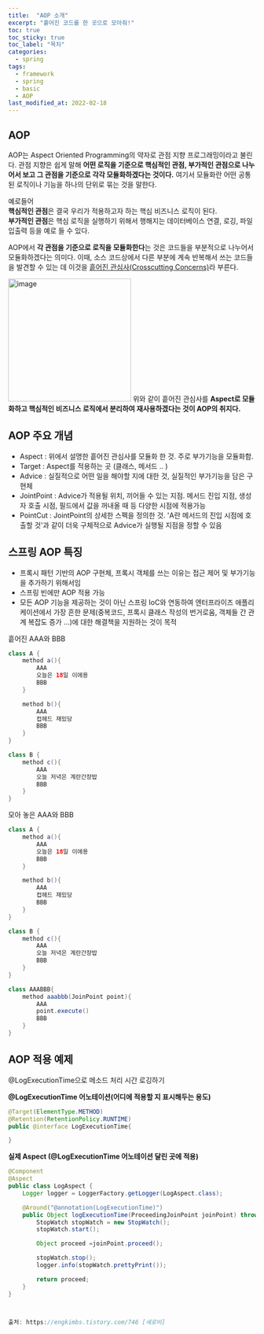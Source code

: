```yaml
---
title:  "AOP 소개"
excerpt: "흩어진 코드를 한 곳으로 모아줘!"
toc: true
toc_sticky: true
toc_label: "목차"
categories:
  - spring
tags:
  - framework
  - spring
  - basic
  - AOP
last_modified_at: 2022-02-18
---
```


## AOP
AOP는 Aspect Oriented Programming의 약자로 관점 지향 프로그래밍이라고 불린다. 관점 지향은 쉽게 말해 **어떤 로직을 기준으로 핵심적인 관점, 부가적인 관점으로 나누어서 보고 그 관점을 기준으로 각각 모듈화하겠다는 것이다.** 여기서 모듈화란 어떤 공통된 로직이나 기능을 하나의 단위로 묶는 것을 말한다. 

예로들어  
**핵심적인 관점**은 결국 우리가 적용하고자 하는 핵심 비즈니스 로직이 된다.  
**부가적인 관점**은 핵심 로직을 실행하기 위해서 행해지는 데이터베이스 연결, 로깅, 파일 입출력 등을 예로 들 수 있다.

AOP에서 **각 관점을 기준으로 로직을 모듈화한다**는 것은 코드들을 부분적으로 나누어서 모듈화하겠다는 의미다. 이때, 소스 코드상에서 다른 부분에 계속 반복해서 쓰는 코드들을 발견할 수 있는 데 이것을 <u>흩어진 관심사(Crosscutting Concerns)</u>라 부른다. 

<img width="250" alt="image" src="https://user-images.githubusercontent.com/86641773/155141637-548075a0-e955-46e8-bd9d-975409d3ca2e.png">
위와 같이 흩어진 관심사를 <strong>Aspect로 모듈화하고 핵심적인 비즈니스 로직에서 분리하여 재사용하겠다는 것이 AOP의 취지다.</strong>

 

## AOP 주요 개념
- Aspect : 위에서 설명한 흩어진 관심사를 모듈화 한 것. 주로 부가기능을 모듈화함.
- Target : Aspect를 적용하는 곳 (클래스, 메서드 .. )
- Advice : 실질적으로 어떤 일을 해야할 지에 대한 것, 실질적인 부가기능을 담은 구현체
- JointPoint : Advice가 적용될 위치, 끼어들 수 있는 지점. 메서드 진입 지점, 생성자 호출 시점, 필드에서 값을 꺼내올 때 등 다양한 시점에 적용가능
- PointCut : JointPoint의 상세한 스펙을 정의한 것. 'A란 메서드의 진입 시점에 호출할 것'과 같이 더욱 구체적으로 Advice가 실행될 지점을 정할 수 있음
 

## 스프링 AOP 특징

- 프록시 패턴 기반의 AOP 구현체, 프록시 객체를 쓰는 이유는 접근 제어 및 부가기능을 추가하기 위해서임
- 스프링 빈에만 AOP 적용 가능
- 모든 AOP 기능을 제공하는 것이 아닌 스프링 IoC와 연동하여 엔터프라이즈 애플리케이션에서 가장 흔한 문제(중복코드, 프록시 클래스 작성의 번거로움, 객체들 간 관계 복잡도 증가 ...)에 대한 해결책을 지원하는 것이 목적
 

흩어진 AAA와 BBB
```java
class A {
    method a(){
        AAA
        오늘은 18일 이에용
        BBB
    }

    method b(){
        AAA
        컵헤드 재밌당
        BBB
    }
}

class B {
    method c(){
        AAA
        오늘 저녁은 계란간장밥
        BBB
    }
}
```

모아 놓은 AAA와 BBB
```java
class A {
    method a(){
        AAA
        오늘은 18일 이에용
        BBB
    }

    method b(){
        AAA
        컵헤드 재밌당
        BBB
    }
}

class B {
    method c(){
        AAA
        오늘 저녁은 계란간장밥
        BBB
    }
}

class AAABBB{
    method aaabbb(JoinPoint point){
        AAA
        point.execute()
        BBB
    }
}
```

## AOP 적용 예제
@LogExecutionTime으로 메소드 처리 시간 로깅하기

**@LogExecutionTime 어노테이션(어디에 적용할 지 표시해두는 용도)**

```java
@Target(ElementType.METHOD)
@Retention(RetentionPolicy.RUNTIME)
public @interface LogExecutionTime{

}
```

**실제 Aspect (@LogExecutionTime 어노테이션 달린 곳에 적용)**

```java
@Component
@Aspect
public class LogAspect {
    Logger logger = LoggerFactory.getLogger(LogAspect.class);

    @Around("@annotation(LogExecutionTime)")
    public Object logExecutionTime(ProceedingJoinPoint joinPoint) throws Throwable{
        StopWatch stopWatch = new StopWatch();
        stopWatch.start();

        Object proceed =joinPoint.proceed();

        stopWatch.stop();
        logger.info(stopWatch.prettyPrint());

        return proceed;
    }
}



출처: https://engkimbs.tistory.com/746 [새로비]
